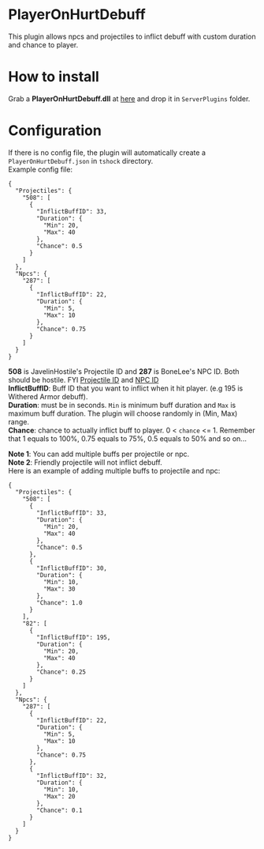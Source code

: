 # PlayerOnHurtDebuff
This plugin allows npcs and projectiles to inflict debuff with custom duration and chance to player.

# How to install
Grab a __PlayerOnHurtDebuff.dll__ at [here](https://github.com/sors89/PlayerOnHurtDebuff/releases/tag/v1.0.0) and drop it in `ServerPlugins` folder.

# Configuration
If there is no config file, the plugin will automatically create a `PlayerOnHurtDebuff.json`  in `tshock` directory. </br>
Example config file:
```
{
  "Projectiles": {
    "508": [
      {
        "InflictBuffID": 33,
        "Duration": {
          "Min": 20,
          "Max": 40
        },
        "Chance": 0.5
      }
    ]
  },
  "Npcs": {
    "287": [
      {
        "InflictBuffID": 22,
        "Duration": {
          "Min": 5,
          "Max": 10
        },
        "Chance": 0.75
      }
    ]
  }
}
```
**508** is JavelinHostile's Projectile ID and **287** is BoneLee's NPC ID. Both should be hostile.  FYI [Projectile ID](https://terraria.wiki.gg/wiki/Projectile_IDs) and [NPC ID](https://terraria.wiki.gg/wiki/NPC_IDs)</br>
**InflictBuffID**: Buff ID that you want to inflict when it hit player. (e.g 195 is Withered Armor debuff). </br>
**Duration**: must be in seconds. `Min` is minimum buff duration and `Max` is maximum buff duration. The plugin will choose randomly in (Min, Max) range. </br> 
**Chance**: chance to actually inflict buff to player. 0 < `chance` <= 1. Remember that 1 equals to 100%, 0.75 equals to 75%, 0.5 equals to 50% and so on... </br>

**Note 1**: You can add multiple buffs per projectile or npc. </br>
**Note 2**: Friendly projectile will not inflict debuff. </br>
Here is an example of adding multiple buffs to projectile and npc: </br>
```
{
  "Projectiles": {
    "508": [
      {
        "InflictBuffID": 33,
        "Duration": {
          "Min": 20,
          "Max": 40
        },
        "Chance": 0.5
      },
      {
        "InflictBuffID": 30,
        "Duration": {
          "Min": 10,
          "Max": 30
        },
        "Chance": 1.0
      }
    ],
    "82": [
      {
        "InflictBuffID": 195,
        "Duration": {
          "Min": 20,
          "Max": 40
        },
        "Chance": 0.25
      }
    ]
  },
  "Npcs": {
    "287": [
      {
        "InflictBuffID": 22,
        "Duration": {
          "Min": 5,
          "Max": 10
        },
        "Chance": 0.75
      },
      {
        "InflictBuffID": 32,
        "Duration": {
          "Min": 10,
          "Max": 20
        },
        "Chance": 0.1
      }
    ]
  }
}
```
